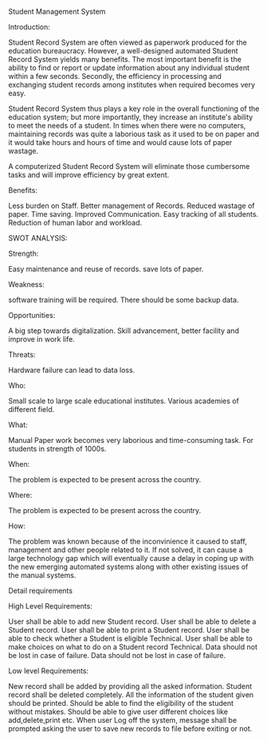 ﻿Student Management System

Introduction:

Student Record System are often viewed as paperwork produced for the education bureaucracy. However, a well-designed automated Student Record System yields many benefits. The most important benefit is the ability to find or report or update information about any individual student within a few seconds. Secondly, the efficiency in processing and exchanging student records among institutes when required becomes very easy.

Student Record System thus plays a key role in the overall functioning of the education system; but more importantly, they increase an institute's ability to meet the needs of a student. In times when there were no computers, maintaining records was quite a laborious task as it used to be on paper and it would take hours and hours of time and would cause lots of paper wastage.

A computerized Student Record System will eliminate those cumbersome tasks and will improve efficiency by great extent.

Benefits:

Less burden on Staff.
Better management of Records.
Reduced wastage of paper.
Time saving.
Improved Communication.
Easy tracking of all students.
Reduction of human labor and workload.

SWOT ANALYSIS:

Strength:

Easy maintenance and reuse of records.
save lots of paper.

Weakness:

software training will be required.
There should be some backup data.

Opportunities:

A big step towards digitalization.
Skill advancement, better facility and improve in work life.

Threats:

Hardware failure can lead to data loss.

Who:

Small scale to large scale educational institutes.
Various academies of different field.

What:

Manual Paper work becomes very laborious and time-consuming task. For students in strength of 1000s.

When:

The problem is expected to be present across the country.

Where:

The problem is expected to be present across the country.

How:

The problem was known because of the inconvinience it caused to staff, management and other people related to it. If not solved, it can cause a large technology gap which will eventually cause a delay in coping up with the new emerging automated systems along with other existing issues of the manual systems.

Detail requirements

High Level Requirements:

User shall be able to add new Student record.
User shall be able to delete a Student record.
User shall be able to print a Student record.
User shall be able to check whether a Student is eligible Technical.
User shall be able to make choices on what to do on a Student record Technical.
Data should not be lost in case of failure.
Data should not be lost in case of failure.

Low level Requirements:

New record shall be added by providing all the asked information.
Student record shall be deleted completely.
All the information of the student given should be printed.
Should be able to find the eligibility of the student without mistakes.
Should be able to give user different choices like add,delete,print etc.
When user Log off the system, message shall be prompted asking the user to save new records to file before exiting or not.

